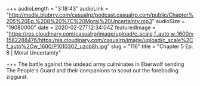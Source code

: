 +++
audioLength = "3:18:43"
audioLink = "http://media.blubrry.com/casualrp/podcast.casualrp.com/public/Chapter%205%20Ep.%208%20%7C%20Moral%20Uncertainty.mp3"
audioSize = "19080000"
date = 2020-02-27T12:34:04Z
featuredImage = "https://res.cloudinary.com/casualrp/image/upload/c_scale,f_auto,w_1600/v1582288476/https:/res.cloudinary.com/casualrp/image/upload/c_scale%2Cf_auto%2Cw_1600/P1010302_uzcb8h.jpg"
slug = "116"
title = "Chapter 5 Ep. 8 | Moral Uncertainty"

+++
The battle against the undead army culminates in Eberwolf sending The People's Guard and their companions to scout out the foreboding ziggurat.
